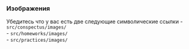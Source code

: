 ### Изображения 
Убедитесь что у вас есть две следующие символические ссылки 
    - ```src/conspectus/images/```  
    - ```src/homeworks/images/```   
    - ```src/practices/images/```  
